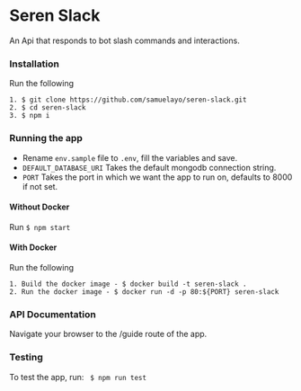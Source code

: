 # Seren Slack
An Api that responds to bot slash commands and interactions.

### Installation 
Run the following 
```
1. $ git clone https://github.com/samuelayo/seren-slack.git
2. $ cd seren-slack
3. $ npm i 

```

### Running the app

- Rename `env.sample` file to `.env`, fill the variables and save.
- `DEFAULT_DATABASE_URI` Takes the default mongodb connection string.
- `PORT` Takes the port in which we want the app to run on, defaults to 8000 if not set.

#### Without Docker
Run
`$ npm start`

#### With Docker
Run the following
```
1. Build the docker image - $ docker build -t seren-slack .
2. Run the docker image - $ docker run -d -p 80:${PORT} seren-slack

```

### API Documentation
Navigate your browser to the /guide route of the app.

### Testing
To test the app, run:
` $ npm run test`